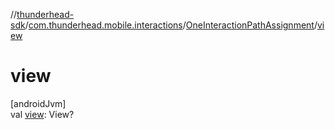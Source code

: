 //[thunderhead-sdk](../../../index.md)/[com.thunderhead.mobile.interactions](../index.md)/[OneInteractionPathAssignment](index.md)/[view](view.md)

# view

[androidJvm]\
val [view](view.md): View?
